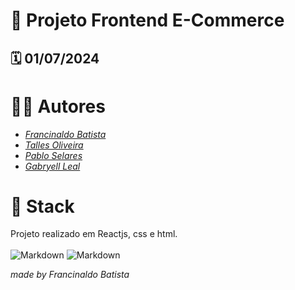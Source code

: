 # 🧠 Projeto Frontend E-Commerce
## 🗓️ 01/07/2024

# ✍🏻 Autores

- [_Francinaldo Batista_](https://github.com/Batissta)
- [_Talles Oliveira_](https://github.com/talles1x)
- [_Pablo Selares_](https://github.com/PabloSelares)
- [_Gabryell Leal_](https://github.com/lealgarbyell)

# 🎈 Stack
Projeto realizado em Reactjs, css e html.<br><br>
![Markdown](https://img.shields.io/badge/Reactjs-000000?style=for-the-badge&logo=React)
![Markdown](https://img.shields.io/badge/css-blue?style=for-the-badge&logo=css)

_made by Francinaldo Batista_

